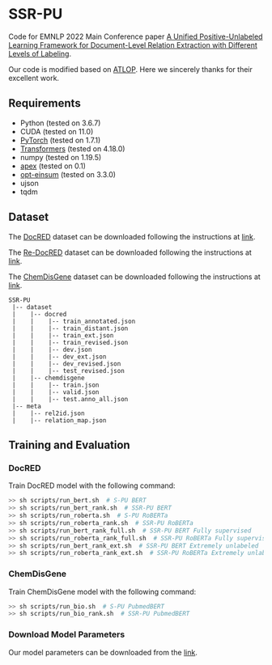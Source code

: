 # SSR-PU
Code for EMNLP 2022 Main Conference paper [A Unified Positive-Unlabeled Learning Framework for Document-Level
Relation Extraction with Different Levels of Labeling](https://arxiv.org/abs/2210.08709).

Our code is modified based on [ATLOP](https://github.com/wzhouad/ATLOP). Here we sincerely thanks for their excellent work.

## Requirements
* Python (tested on 3.6.7)
* CUDA (tested on 11.0)
* [PyTorch](http://pytorch.org/) (tested on 1.7.1)
* [Transformers](https://github.com/huggingface/transformers) (tested on 4.18.0)
* numpy (tested on 1.19.5)
* [apex](https://github.com/NVIDIA/apex) (tested on 0.1)
* [opt-einsum](https://github.com/dgasmith/opt_einsum) (tested on 3.3.0)
* ujson
* tqdm

## Dataset
The [DocRED](https://www.aclweb.org/anthology/P19-1074/) dataset can be downloaded following the instructions at [link](https://github.com/thunlp/DocRED/tree/master/data).

The [Re-DocRED](https://arxiv.org/abs/2205.12696) dataset can be downloaded following the instructions at [link](https://github.com/tonytan48/Re-DocRED).

The [ChemDisGene](https://arxiv.org/abs/2204.06584) dataset can be downloaded following the instructions at [link](https://github.com/chanzuckerberg/ChemDisGene).
```
SSR-PU
 |-- dataset
 |    |-- docred
 |    |    |-- train_annotated.json
 |    |    |-- train_distant.json
 |    |    |-- train_ext.json
 |    |    |-- train_revised.json
 |    |    |-- dev.json
 |    |    |-- dev_ext.json
 |    |    |-- dev_revised.json
 |    |    |-- test_revised.json
 |    |-- chemdisgene
 |    |    |-- train.json
 |    |    |-- valid.json
 |    |    |-- test.anno_all.json
 |-- meta
 |    |-- rel2id.json
 |    |-- relation_map.json
```

## Training and Evaluation
### DocRED
Train DocRED model with the following command:

```bash
>> sh scripts/run_bert.sh  # S-PU BERT
>> sh scripts/run_bert_rank.sh  # SSR-PU BERT
>> sh scripts/run_roberta.sh  # S-PU RoBERTa
>> sh scripts/run_roberta_rank.sh  # SSR-PU RoBERTa
>> sh scripts/run_bert_rank_full.sh  # SSR-PU BERT Fully supervised
>> sh scripts/run_roberta_rank_full.sh  # SSR-PU RoBERTa Fully supervised
>> sh scripts/run_bert_rank_ext.sh  # SSR-PU BERT Extremely unlabeled
>> sh scripts/run_roberta_rank_ext.sh  # SSR-PU RoBERTa Extremely unlabeled
```

### ChemDisGene
Train ChemDisGene model with the following command:
```bash
>> sh scripts/run_bio.sh  # S-PU PubmedBERT
>> sh scripts/run_bio_rank.sh  # SSR-PU PubmedBERT
```

### Download Model Parameters
Our model parameters can be downloaded from the [link](https://huggingface.co/wwwyyy/SSR-PU_DocRE/tree/main).
